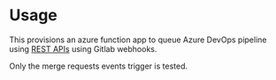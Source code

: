 # Usage
This provisions an azure function app to queue Azure DevOps pipeline using [REST APIs](https://docs.microsoft.com/en-us/rest/api/azure/devops/build/builds/queue?view=azure-devops-rest-6.0)
using Gitlab webhooks.

Only the merge requests events trigger is tested.
